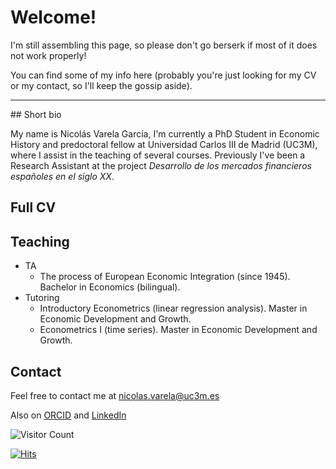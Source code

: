 # Welcome!

I'm still assembling this page, so please don't go berserk if most of it does not work properly!

You can find some of my info here (probably you're just looking for my CV or my contact, so I'll keep the gossip aside).

<hr />
## Short bio

My name is Nicolás Varela García, I'm currently a PhD Student in Economic History and predoctoral fellow at Universidad Carlos III de Madrid (UC3M), where I assist in the teaching of several courses. Previously I've been a Research Assistant at the project _Desarrollo de los mercados financieros españoles en el siglo XX_. 

## Full CV

## Teaching

- TA
  - The process of European Economic Integration (since 1945). Bachelor in Economics (bilingual). 
- Tutoring
  - Introductory Econometrics (linear regression analysis). Master in Economic Development and Growth.
  - Econometrics I (time series). Master in Economic Development and Growth.

## Contact

Feel free to contact me at [nicolas.varela@uc3m.es](mailto:nicolas.varela@uc3m.es)

Also on [ORCID](https://orcid.org/0000-0002-9135-5338) and [LinkedIn](https://es.linkedin.com/in/nicol%C3%A1s-varela-86bbb940)

![Visitor Count](https://profile-counter.glitch.me/{nicolobo}/count.svg)

[![Hits](https://hits.seeyoufarm.com/api/count/incr/badge.svg?url=https%3A%2F%2Fnicolob.github.io&count_bg=%2379C83D&title_bg=%23555555&icon=&icon_color=%23E7E7E7&title=Hits&edge_flat=false)](https://hits.seeyoufarm.com)     

<!--
Whenever you commit to this repository, GitHub Pages will run [Jekyll](https://jekyllrb.com/) to rebuild the pages in your site, from the content in your Markdown files.

### Markdown

Markdown is a lightweight and easy-to-use syntax for styling your writing. It includes conventions for

```markdown
Syntax highlighted code block

# Header 1
## Header 2
### Header 3

- Bulleted
- List

1. Numbered
2. List

**Bold** and _Italic_ and `Code` text

[Link](url) and ![Image](src)
```

For more details see [Basic writing and formatting syntax](https://docs.github.com/en/github/writing-on-github/getting-started-with-writing-and-formatting-on-github/basic-writing-and-formatting-syntax).

### Jekyll Themes

Your Pages site will use the layout and styles from the Jekyll theme you have selected in your [repository settings](https://github.com/nicolobo/nicolobo.github.io/settings/pages). The name of this theme is saved in the Jekyll `_config.yml` configuration file.

### Support or Contact

Having trouble with Pages? Check out our [documentation](https://docs.github.com/categories/github-pages-basics/) or [contact support](https://support.github.com/contact) and we’ll help you sort it out.

-->

